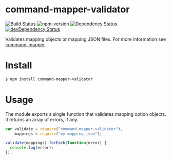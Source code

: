 command-mapper-validator
========================

[![Build Status](https://travis-ci.org/RickEyre/command-mapper-validator.svg?branch=master)](https://travis-ci.org/RickEyre/command-mapper-validator) [![npm-version](http://img.shields.io/npm/v/command-mapper-validator.svg)](https://www.npmjs.org/package/command-mapper-validator) [![Dependency Status](https://david-dm.org/RickEyre/command-mapper-validator.svg?theme=shields.io)](https://david-dm.org/RickEyre/command-mapper-validator) [![devDependency Status](https://david-dm.org/RickEyre/command-mapper-validator/dev-status.svg?theme=shields.io)](https://david-dm.org/RickEyre/command-mapper-validator#info=devDependencies)

Validates mapping objects or mapping JSON files. For more information see
[command-mapper](https://github.com/RickEyre/command-mapper).

Install
=======

```bash
$ npm install command-mapper-validator
```

Usage
=====

The module exports a single function that validates mapping option objects. It
returns an array of errors, if any.

```js
var validate = require("command-mapper-validator"),
    mappings = require("my-mapping.json");

validate(mappings).forEach(function(error) {
  console.log(error);
});
```
